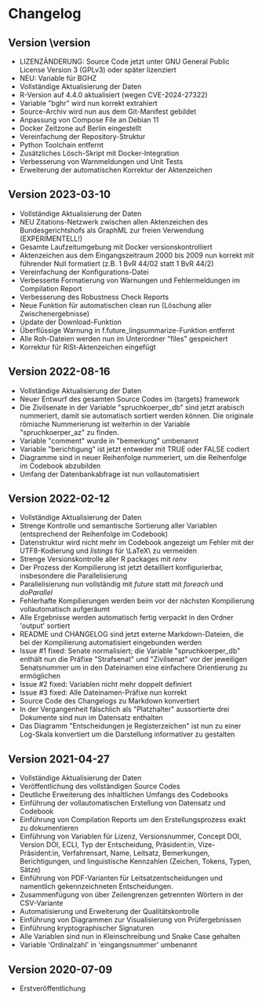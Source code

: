 # Changelog


## Version \version

- LIZENZÄNDERUNG: Source Code jetzt unter GNU General Public License Version 3 (GPLv3) oder später lizenziert
- NEU: Variable für BGHZ
- Vollständige Aktualisierung der Daten
- R-Version auf 4.4.0 aktualisiert (wegen CVE-2024-27322)
- Variable "bghr" wird nun korrekt extrahiert
- Source-Archiv wird nun aus dem Git-Manifest gebildet
- Anpassung von Compose File an Debian 11
- Docker Zeitzone auf Berlin eingestellt
- Vereinfachung der Repository-Struktur
- Python Toolchain entfernt
- Zusätzliches Lösch-Skript mit Docker-Integration
- Verbesserung von Warnmeldungen und Unit Tests
- Erweiterung der automatischen Korrektur der Aktenzeichen


## Version 2023-03-10

- Vollständige Aktualisierung der Daten
- NEU Zitations-Netzwerk zwischen allen Aktenzeichen des Bundesgerichtshofs als GraphML zur freien Verwendung (EXPERIMENTELL!)
- Gesamte Laufzeitumgebung mit Docker versionskontrolliert
- Aktenzeichen aus dem Eingangszeitraum 2000 bis 2009 nun korrekt mit führender Null formatiert (z.B. 1 BvR 44/02 statt 1 BvR 44/2)
- Vereinfachung der Konfigurations-Datei
- Verbesserte Formatierung von Warnungen und Fehlermeldungen im Compilation Report
- Verbesserung des Robustness Check Reports
- Neue Funktion für automatischen clean run (Löschung aller Zwischenergebnisse)
- Update der Download-Funktion
- Überflüssige Warnung in f.future_lingsummarize-Funktion entfernt
- Alle Roh-Dateien werden nun im Unterordner "files" gespeichert
- Korrektur für RiSt-Aktenzeichen eingefügt




## Version 2022-08-16

- Vollständige Aktualisierung der Daten
- Neuer Entwurf des gesamten Source Codes im {targets} framework
- Die Zivilsenate in der Variable "spruchkoerper_db" sind jetzt arabisch nummeriert, damit sie automatisch sortiert werden können. Die originale römische Nummerierung ist weiterhin in der Variable "spruchkoerper_az" zu finden.
- Variable "comment" wurde in "bemerkung" umbenannt
- Variable "berichtigung" ist jetzt entweder mit TRUE oder FALSE codiert
- Diagramme sind in neuer Reihenfolge nummeriert, um die Reihenfolge im Codebook abzubilden
- Umfang der Datenbankabfrage ist nun vollautomatisiert



## Version 2022-02-12
 
- Vollständige Aktualisierung der Daten
- Strenge Kontrolle und semantische Sortierung aller Variablen (entsprechend der Reihenfolge im Codebook)
- Datenstruktur wird nicht mehr im Codebook angezeigt um Fehler mit der UTF8-Kodierung und *listings* für \LaTeX\ zu vermeiden
- Strenge Versionskontrolle aller R packages mit *renv*
- Der Prozess der Kompilierung ist jetzt detailliert konfigurierbar, insbesondere die Parallelisierung
- Parallelisierung nun vollständig mit *future* statt mit *foreach* und *doParallel*
- Fehlerhafte Kompilierungen werden beim vor der nächsten Kompilierung vollautomatisch aufgeräumt
- Alle Ergebnisse werden automatisch fertig verpackt in den Ordner 'output' sortiert
- README und CHANGELOG sind jetzt externe Markdown-Dateien, die bei der Kompilierung automatisiert eingebunden werden
- Issue #1 fixed: Senate normalisiert; die Variable "spruchkoerper_db" enthält nun die Präfixe "Strafsenat" und "Zivilsenat" vor der jeweiligen Senatsnummer um in den Dateinamen eine einfachere Orientierung zu ermöglichen
- Issue #2 fixed: Variablen nicht mehr doppelt definiert
- Issue #3 fixed: Alle Dateinamen-Präfixe nun korrekt
- Source Code des Changelogs zu Markdown konvertiert
- In der Vergangenheit fälschlich als "Platzhalter" aussortierte drei Dokumente sind nun im Datensatz enthalten
- Das Diagramm "Entscheidungen je Registerzeichen" ist nun zu einer Log-Skala konvertiert um die Darstellung informativer zu gestalten



## Version 2021-04-27

- Vollständige Aktualisierung der Daten
- Veröffentlichung des vollständigen Source Codes
- Deutliche Erweiterung des inhaltlichen Umfangs des Codebooks
- Einführung der vollautomatischen Erstellung von Datensatz und Codebook
- Einführung von Compilation Reports um den Erstellungsprozess exakt zu dokumentieren
- Einführung von Variablen für Lizenz, Versionsnummer, Concept DOI, Version DOI, ECLI, Typ der Entscheidung, Präsident:in, Vize-Präsident:in, Verfahrensart, Name, Leitsatz, Bemerkungen, Berichtigungen, und linguistische Kennzahlen (Zeichen, Tokens, Typen, Sätze)
- Einführung von PDF-Varianten für Leitsatzentscheidungen und namentlich gekennzeichneten Entscheidungen.
- Zusammenfügung von über Zeilengrenzen getrennten Wörtern in der CSV-Variante
- Automatisierung und Erweiterung der Qualitätskontrolle
- Einführung von Diagrammen zur Visualisierung von Prüfergebnissen
- Einführung kryptographischer Signaturen
- Alle Variablen sind nun in Kleinschreibung und Snake Case gehalten
- Variable 'Ordinalzahl' in 'eingangsnummer' umbenannt

 
 
## Version 2020-07-09

- Erstveröffentlichung

